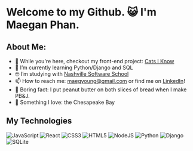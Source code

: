 # Welcome to my Github. 😺 I'm Maegan Phan. 

## About Me:

- 🔭 While you're here, checkout my front-end project: [Cats I Know](https://github.com/MaeYoungPhan/cats-I-know)
- 🌱 I’m currently learning Python/Django and SQL
- 🤓 I’m studying with [Nashville Software School](https://nashvillesoftwareschool.com/)
- 📫 How to reach me: maegyoung@gmail.com or find me on [LinkedIn](https://www.linkedin.com/in/maeyoungphan/)!
- 🍞 Boring fact: I put peanut butter on both slices of bread when I make PB&J.
- 🦀 Something I love: the Chesapeake Bay

## My Technologies

![JavaScript](https://img.shields.io/badge/javascript-%23323330.svg?style=for-the-badge&logo=javascript&logoColor=%23F7DF1E) ![React](https://img.shields.io/badge/react-%2320232a.svg?style=for-the-badge&logo=react&logoColor=%2361DAFB) ![CSS3](https://img.shields.io/badge/css3-%231572B6.svg?style=for-the-badge&logo=css3&logoColor=white) ![HTML5](https://img.shields.io/badge/html5-%23E34F26.svg?style=for-the-badge&logo=html5&logoColor=white) ![NodeJS](https://img.shields.io/badge/node.js-6DA55F?style=for-the-badge&logo=node.js&logoColor=white) ![Python](https://img.shields.io/badge/python-3670A0?style=for-the-badge&logo=python&logoColor=ffdd54) ![Django](https://img.shields.io/badge/django-%23092E20.svg?style=for-the-badge&logo=django&logoColor=white) ![SQLite](https://img.shields.io/badge/sqlite-%2307405e.svg?style=for-the-badge&logo=sqlite&logoColor=white)

<!--
**MaeYoungPhan/maeyoungphan** is a ✨ _special_ ✨ repository because its `README.md` (this file) appears on your GitHub profile.

Here are some ideas to get you started:
